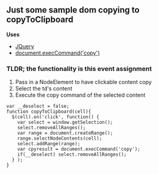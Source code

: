 ## Just some sample dom copying to copyToClipboard

**Uses**

  - [JQuery](https://code.jquery.com/jquery-3.1.1.min.js)
  - [document.execCommand('copy')](https://developer.mozilla.org/en-US/docs/Web/API/Document/execCommand)

### TLDR; the functionality is this event assignment
1. Pass in a NodeElement to have clickable content copy
2. Select the td's content
3. Execute the copy command of the selected content

```
var __deselect = false;
function copyToClipboard(cell){
  $(cell).on('click', function() {
    var select = window.getSelection();
    select.removeAllRanges();
    var range = document.createRange();
    range.selectNodeContents(cell);
    select.addRange(range);
    var cpyresult = document.execCommand('copy');
    if(__deselect) select.removeAllRanges();
  } );
}
```
